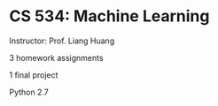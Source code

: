 # CS 534: Machine Learning

Instructor: Prof. Liang Huang

3 homework assignments

1 final project

Python 2.7
